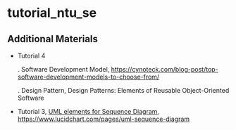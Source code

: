 # tutorial_ntu_se

## Additional Materials
- Tutorial 4

    . Software Development Model, https://cynoteck.com/blog-post/top-software-development-models-to-choose-from/ 
    
    . Design Pattern, Design Patterns: Elements of Reusable Object-Oriented Software
    
- Tutorial 3, [UML elements for Sequence Diagram](https://www.lucidchart.com/pages/uml-sequence-diagram), https://www.lucidchart.com/pages/uml-sequence-diagram
  

